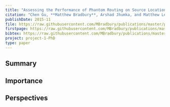 ```yaml
---
title: "Assessing the Performance of Phantom Routing on Source Location Privacy in Wireless Sensor Networks"
citation: "Chen Gu, **Matthew Bradbury**, Arshad Jhumka, and Matthew Leeke. Assessing the Performance of Phantom Routing on Source Location Privacy in Wireless Sensor Networks. In *21st IEEE Pacific Rim International Symposium on Dependable Computing (PRDC)*, 99–108. November 2015. [doi:10.1109/PRDC.2015.9](https://doi.org/10.1109/PRDC.2015.9)."
publishDate: 2015-11
file: https://raw.githubusercontent.com/MBradbury/publications/master/papers/PRDC2015.pdf
firstpage: https://raw.githubusercontent.com/MBradbury/publications/master/firstpages/PRDC2015.svg
bibtex: https://raw.githubusercontent.com/MBradbury/publications/master/bibtex/Gu_2015_AssessingPerformancePhantom.bib
project: project-1-PhD
type: paper
---
```


## Summary

## Importance

## Perspectives


